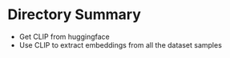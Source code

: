 # Directory Summary
- Get CLIP from huggingface
- Use CLIP to extract embeddings from all the dataset samples